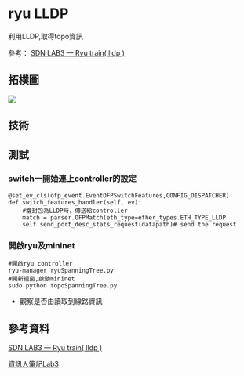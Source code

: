 # ryu LLDP
利用LLDP,取得topo資訊

參考： [SDN LAB3 — Ryu train( lldp )](https://medium.com/@kweisamx0322/sdn-lab3-ryu-train-f8fe13b03548)

## 拓樸圖

![](https://i.imgur.com/A230Cze.jpg)

## 技術

## 測試

### switch一開始連上controller的設定
```python=
@set_ev_cls(ofp_event.EventOFPSwitchFeatures,CONFIG_DISPATCHER)
def switch_features_handler(self, ev):
    #當封包為LLDP時，傳送給controller
    match = parser.OFPMatch(eth_type=ether_types.ETH_TYPE_LLDP
    self.send_port_desc_stats_request(datapath)# send the request
```

### 開啟ryu及mininet
```shell=
#開啟ryu controller
ryu-manager ryuSpanningTree.py
#開新視窗,啟動mininet
sudo python topoSpanningTree.py
```
- 觀察是否由讀取到線路資訊

## 參考資料

[SDN LAB3 — Ryu train( lldp )](https://medium.com/@kweisamx0322/sdn-lab3-ryu-train-f8fe13b03548)

[資訊人筆記Lab3](https://www.kshuang.xyz/doku.php/ccis_lab:sdn:hw3)
